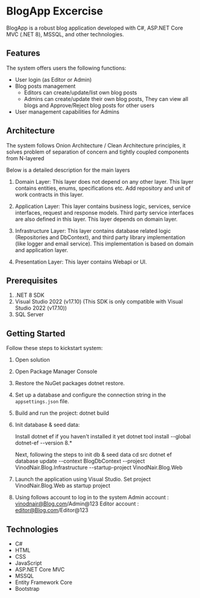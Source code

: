 # BlogApp Excercise

BlogApp is a robust blog application developed with C#, ASP.NET Core MVC (.NET 8), MSSQL, and other technologies. 

## Features
The system offers users the following functions:

- User login (as Editor or Admin)
- Blog posts management
   + Editors can create/update/list own blog posts
   + Admins can create/update their own blog posts, They can view all blogs and Approve/Reject blog posts for other users
- User management capabilities for Admins

## Architecture
The system follows Onion Architecture / Clean Architecture principles, it solves problem of separation of concern and tightly coupled components from N-layered

Below is a detailed description for the main layers
1. Domain Layer:
	  This layer does not depend on any other layer. This layer contains entities, enums, specifications etc.
	  Add repository and unit of work contracts in this layer.

2. Application Layer:
	  This layer contains business logic, services, service interfaces, request and response models.
	  Third party service interfaces are also defined in this layer.
	  This layer depends on domain layer.

3. Infrastructure Layer:
	  This layer contains database related logic (Repositories and DbContext), and third party library implementation (like logger and email service).
	  This implementation is based on domain and application layer.

4. Presentation Layer:
	 This layer contains Webapi or UI.

## Prerequisites

1. .NET 8 SDK
2. Visual Studio 2022 (v17.10) (This SDK is only compatible with Visual Studio 2022 (v17.10))
3. SQL Server


## Getting Started

Follow these steps to kickstart system:
1. Open solution
2. Open Package Manager Console
3. Restore the NuGet packages 
	dotnet restore.
4. Set up a database and configure the connection string in the `appsettings.json` file.
5. Build and run the project:
	dotnet build
6. Init database & seed data:

    Install dotnet ef if you haven't installed it yet
		dotnet tool install --global dotnet-ef --version 8.*
		
	Next, following the steps to init db & seed data
		cd src
		dotnet ef database update --context BlogDbContext --project VinodNair.Blog.Infrastructure --startup-project VinodNair.Blog.Web 
	
7. Launch the application using Visual Studio.
    Set project VinodNair.Blog.Web as startup project
8. Using follows account to log in to the system
    Admin account : vinodnair@Blog.com/Admin@123
	Editor account : editor@Blog.com/Editor@123

## Technologies

- C#
- HTML
- CSS
- JavaScript
- ASP.NET Core MVC
- MSSQL
- Entity Framework Core
- Bootstrap
